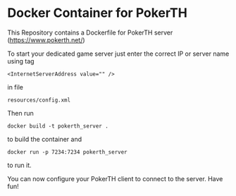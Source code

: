 # Docker Container for PokerTH

This Repository contains a Dockerfile for PokerTH server (https://www.pokerth.net/)

To start your dedicated game server just enter the correct IP or server name using tag  

~~~
<InternetServerAddress value="" />
~~~~

in file

~~~
resources/config.xml
~~~

Then run

~~~~
docker build -t pokerth_server .
~~~~

to build the container and

~~~~
docker run -p 7234:7234 pokerth_server
~~~~

to run it.

You can now configure your PokerTH client to connect to the server. Have fun!
